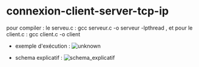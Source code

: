 # connexion-client-server-tcp-ip
pour compiler :
le serveu.c : gcc serveur.c -o serveur -lpthread , et pour 
le client.c : gcc client.c -o client

* exemple d'exécution :
![unknown](https://user-images.githubusercontent.com/73532355/147503357-4af6b185-c491-4576-8e6b-b007e2ff264b.png)

* schema explicatif :
![schema_explicatif](https://user-images.githubusercontent.com/73532355/147503297-4a0690a6-7fb6-4a2f-81df-aede87d60e4e.png)

